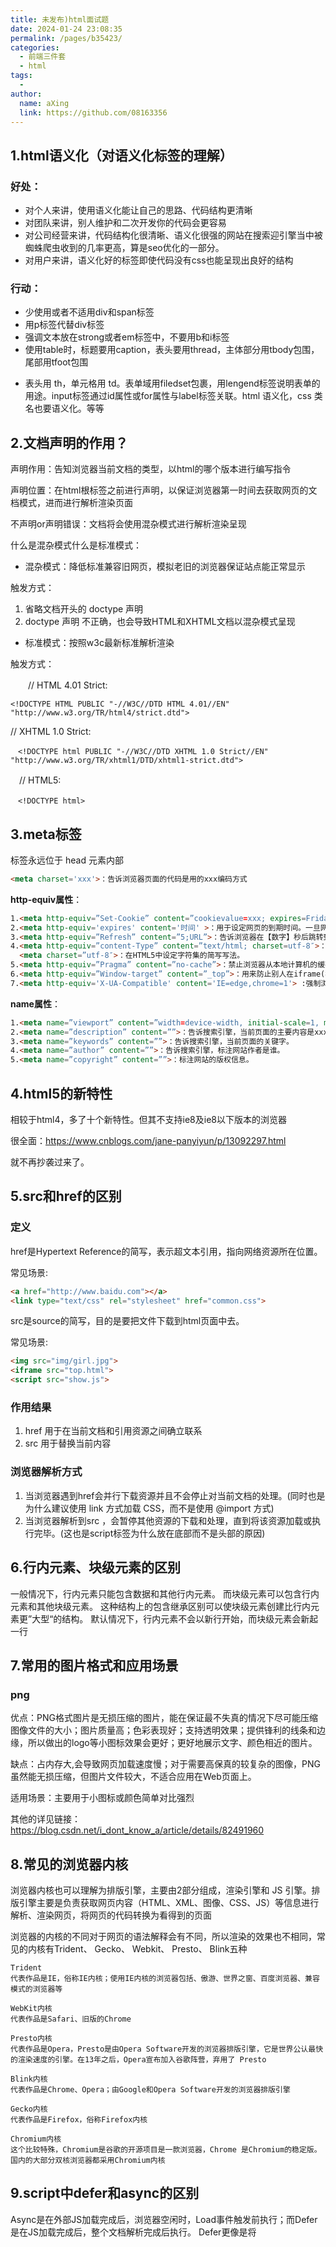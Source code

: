 ```yaml
---
title: 未发布)html面试题
date: 2024-01-24 23:08:35
permalink: /pages/b35423/
categories:
  - 前端三件套
  - html
tags:
  - 
author: 
  name: aXing
  link: https://github.com/08163356
---
```


## 1.html语义化（对语义化标签的理解）

### 好处：

- 对个人来讲，使用语义化能让自己的思路、代码结构更清晰
- 对团队来讲，别人维护和二次开发你的代码会更容易
- 对公司经营来讲，代码结构化很清晰、语义化很强的网站在搜索迎引擎当中被蜘蛛爬虫收到的几率更高，算是seo优化的一部分。
- 对用户来讲，语义化好的标签即使代码没有css也能呈现出良好的结构

### 行动：

- 少使用或者不适用div和span标签
- 用p标签代替div标签
- 强调文本放在strong或者em标签中，不要用b和i标签
- 使用table时，标题要用caption，表头要用thread，主体部分用tbody包围，尾部用tfoot包围
<!-- more -->
- 表头用 th，单元格用 td。表单域用filedset包裹，用lengend标签说明表单的用途。input标签通过id属性或for属性与label标签关联。html 语义化，css 类名也要语义化。等等



## 2.文档声明的作用？

声明作用：告知浏览器当前文档的类型，以html的哪个版本进行编写指令

声明位置：在html根标签之前进行声明，以保证浏览器第一时间去获取网页的文档模式，进而进行解析渲染页面

不声明or声明错误：文档将会使用混杂模式进行解析渲染呈现

什么是混杂模式什么是标准模式：

- 混杂模式：降低标准兼容旧网页，模拟老旧的浏览器保证站点能正常显示

触发方式：

1. 省略文档开头的 doctype 声明
2. doctype 声明 不正确，也会导致HTML和XHTML文档以混杂模式呈现

- 标准模式：按照w3c最新标准解析渲染

触发方式：

　　// HTML 4.01 Strict:

```
<!DOCTYPE HTML PUBLIC "-//W3C//DTD HTML 4.01//EN" "http://www.w3.org/TR/html4/strict.dtd">
```

 // XHTML 1.0 Strict:

```
　<!DOCTYPE html PUBLIC "-//W3C//DTD XHTML 1.0 Strict//EN" "http://www.w3.org/TR/xhtml1/DTD/xhtml1-strict.dtd">
```

　// HTML5:

```
　<!DOCTYPE html>
```

## 3.meta标签

<meta> 标签永远位于 head 元素内部

```html
<meta charset='xxx'>：告诉浏览器页面的代码是用的xxx编码方式
```

**http-equiv属性**：<meta http-equiv='参数' content='参数变量值'>

```html
1.<meta http-equiv=”Set-Cookie” content=”cookievalue=xxx; expires=Friday,12-Jan-2001 18:18:18 GMT; path=/”>:如果网页过期，那么存盘的cookie将被删除。必须使用GMT的时间格式。
2.<meta http-equiv='expires' content='时间' >：用于设定网页的到期时间。一旦网页过期，必须到服务器上重新传输。
3.<meta http-equiv=”Refresh” content=”5;URL”>：告诉浏览器在【数字】秒后跳转到【一个网址】
4.<meta http-equiv=”content-Type” content=”text/html; charset=utf-8″>：设定页面使用的字符集。
  <meta charset=”utf-8″>：在HTML5中设定字符集的简写写法。
5.<meta http-equiv=”Pragma” content=”no-cache”>：禁止浏览器从本地计算机的缓存中访问页面内容。访问者将无法脱机浏览。
6.<meta http-equiv=”Window-target” content=”_top”>：用来防止别人在iframe(框架)里调用自己的页面，这也算是一个非常实用的属性。
7.<meta http-equiv='X-UA-Compatible' content='IE=edge,chrome=1'> :强制浏览器按照特定的版本标准进行渲染。但不支持IE7及以下版本。如果是ie浏览器就用最新的ie渲染，如果是双核浏览器就用chrome内核。
```

**name属性**： <meta name='参数' content='具体的参数值'>

```html
1.<meta name=”viewport” content=”width=device-width, initial-scale=1, maximum-scale=1, user-scalable=no”>：在移动设备浏览器上，禁用缩放（zooming）功能，用户只能滚动屏幕。
2.<meta name=”description” content=””>：告诉搜索引擎，当前页面的主要内容是xxx。
3.<meta name=”keywords” content=””>：告诉搜索引擎，当前页面的关键字。
4.<meta name=”author” content=””>：告诉搜索引擎，标注网站作者是谁。
5.<meta name=”copyright” content=””>：标注网站的版权信息。
```

## 4.html5的新特性

相较于html4，多了十个新特性。但其不支持ie8及ie8以下版本的浏览器

很全面：https://www.cnblogs.com/jane-panyiyun/p/13092297.html

就不再抄袭过来了。

## 5.src和href的区别

### 定义

href是Hypertext Reference的简写，表示超文本引用，指向网络资源所在位置。

常见场景:

```html
<a href="http://www.baidu.com"></a> 
<link type="text/css" rel="stylesheet" href="common.css">
```

src是source的简写，目的是要把文件下载到html页面中去。

常见场景:

```html
<img src="img/girl.jpg"> 
<iframe src="top.html"> 
<script src="show.js">
```

### 作用结果

1. href 用于在当前文档和引用资源之间确立联系
2. src 用于替换当前内容

### 浏览器解析方式

1. 当浏览器遇到href会并行下载资源并且不会停止对当前文档的处理。(同时也是为什么建议使用 link 方式加载 CSS，而不是使用 @import 方式)
2. 当浏览器解析到src ，会暂停其他资源的下载和处理，直到将该资源加载或执行完毕。(这也是script标签为什么放在底部而不是头部的原因)

## 6.行内元素、块级元素的区别

一般情况下，行内元素只能包含数据和其他行内元素。 而块级元素可以包含行内元素和其他块级元素。 这种结构上的包含继承区别可以使块级元素创建比行内元素更”大型“的结构。 默认情况下，行内元素不会以新行开始，而块级元素会新起一行

## 7.常用的图片格式和应用场景

### png

优点：PNG格式图片是无损压缩的图片，能在保证最不失真的情况下尽可能压缩图像文件的大小；图片质量高；色彩表现好；支持透明效果；提供锋利的线条和边缘，所以做出的logo等小图标效果会更好；更好地展示文字、颜色相近的图片。

缺点：占内存大,会导致网页加载速度慢；对于需要高保真的较复杂的图像，PNG虽然能无损压缩，但图片文件较大，不适合应用在Web页面上。

适用场景：主要用于小图标或颜色简单对比强烈

其他的详见链接：https://blog.csdn.net/i_dont_know_a/article/details/82491960

## 8.常见的浏览器内核

浏览器内核也可以理解为排版引擎，主要由2部分组成，渲染引擎和 JS 引擎。排版引擎主要是负责获取网页内容（HTML、XML、图像、CSS、JS）等信息进行解析、渲染网页，将网页的代码转换为看得到的页面

浏览器的内核的不同对于网页的语法解释会有不同，所以渲染的效果也不相同，常见的内核有Trident、 Gecko、 Webkit、 Presto、 Blink五种

```
Trident
代表作品是IE，俗称IE内核；使用IE内核的浏览器包括、傲游、世界之窗、百度浏览器、兼容模式的浏览器等

WebKit内核
代表作品是Safari、旧版的Chrome

Presto内核
代表作品是Opera，Presto是由Opera Software开发的浏览器排版引擎，它是世界公认最快的渲染速度的引擎。在13年之后，Opera宣布加入谷歌阵营，弃用了 Presto

Blink内核
代表作品是Chrome、Opera；由Google和Opera Software开发的浏览器排版引擎

Gecko内核
代表作品是Firefox，俗称Firefox内核

Chromium内核
这个比较特殊，Chromium是谷歌的开源项目是一款浏览器，Chrome 是Chromium的稳定版。国内的大部分双核浏览器都采用Chromium内核

```



## 9.script中defer和async的区别

Async是在外部JS加载完成后，浏览器空闲时，Load事件触发前执行；而Defer是在JS加载完成后，整个文档解析完成后执行。 Defer更像是将<script>标签放在</body>之后的效果，但是它由于是异步加载JS文件，所以可以节省时间。

## 10.link和@import导入样式的区别？

区别 link是XHTML标签,它不仅可以引入css文件，还可以引入网站图标或者设置媒体查询。 @import是CSS提供的语法规则，只能用来加载css。 @import一定要写在除@charset外的其他任何CSS 规则之前，如果置于其它位置将会被浏览器忽略

## 11.需要注意哪些seo？

- 合理的title、description、keywords：搜索对着三项的权重逐个减小，title值强调重点即可，重要关键词出现不要超过2次，而且要靠前，不同页面title要有所不同；description把页面内容高度概括，长度合适，不可过分堆砌关键词，不同页面description有所不同；keywords列举出重要关键词即可
- 语义化的HTML标签，符合W3C规范：语义化代码让搜索引擎容易理解网页
- 重要内容HTML代码放在最前：搜索引擎抓取HTML顺序是从上到下，有的搜索引擎对抓取长度有限制，保证重要内容一定会被抓取
- 重要内容不要用js输出：爬虫不会执行js获取内容
- 少用iframe：搜索引擎不会抓取iframe中的内容
- 非装饰性图片必须加 alt
- 提高网站速度：网站速度是搜索引擎排序的一个重要指标



## 参考文章：

https://zhuanlan.zhihu.com/p/91960069

https://zhuanlan.zhihu.com/p/133446654
